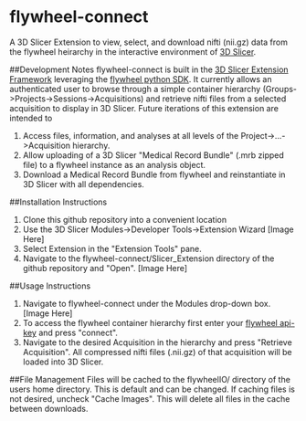 # flywheel-connect
A 3D Slicer Extension to view, select, and download nifti (nii.gz) data from the flywheel heirarchy in the interactive environment of [3D Slicer](https://www.slicer.org/).

##Development Notes
flywheel-connect is built in the [3D Slicer Extension Framework](https://www.slicer.org/wiki/Documentation/Nightly/Developers/Tutorials/Extension) leveraging the [flywheel python SDK](https://flywheel-io.github.io/core/branches/master/python/). It currently allows an authenticated user to browse through a simple container hierarchy (Groups->Projects->Sessions->Acquisitions) and retrieve nifti files from a selected acquisition to display in 3D Slicer. Future iterations of this extension are intended to 
1. Access files, information, and analyses at all levels of the Project->...->Acquisition hierarchy.
2. Allow uploading of a 3D Slicer "Medical Record Bundle" (.mrb zipped file) to a flywheel instance as an analysis object.
3. Download a Medical Record Bundle from flywheel and reinstantiate in 3D Slicer with all dependencies. 

##Installation Instructions
1. Clone this github repository into a convenient location
2. Use the 3D Slicer Modules->Developer Tools->Extension Wizard
   [Image Here]
3. Select Extension in the "Extension Tools" pane.
4. Navigate to the flywheel-connect/Slicer_Extension directory of the github repository and "Open".
	[Image Here]

##Usage Instructions
1. Navigate to flywheel-connect under the Modules drop-down box.
	[Image Here]
2. To access the flywheel container hierarchy first enter your [flywheel api-key](https://docs.flywheel.io/hc/en-us/articles/360015135654-User-Profile) and press "connect".
3. Navigate to the desired Acquisition in the hierarchy and press "Retrieve Acquisition". All compressed nifti files (.nii.gz) of that acquisition will be loaded into 3D Slicer.

##File Management
Files will be cached to the flywheelIO/ directory of the users home directory.  This is default and can be changed. If caching files is not desired, uncheck "Cache Images".  This will delete all files in the cache between downloads.
